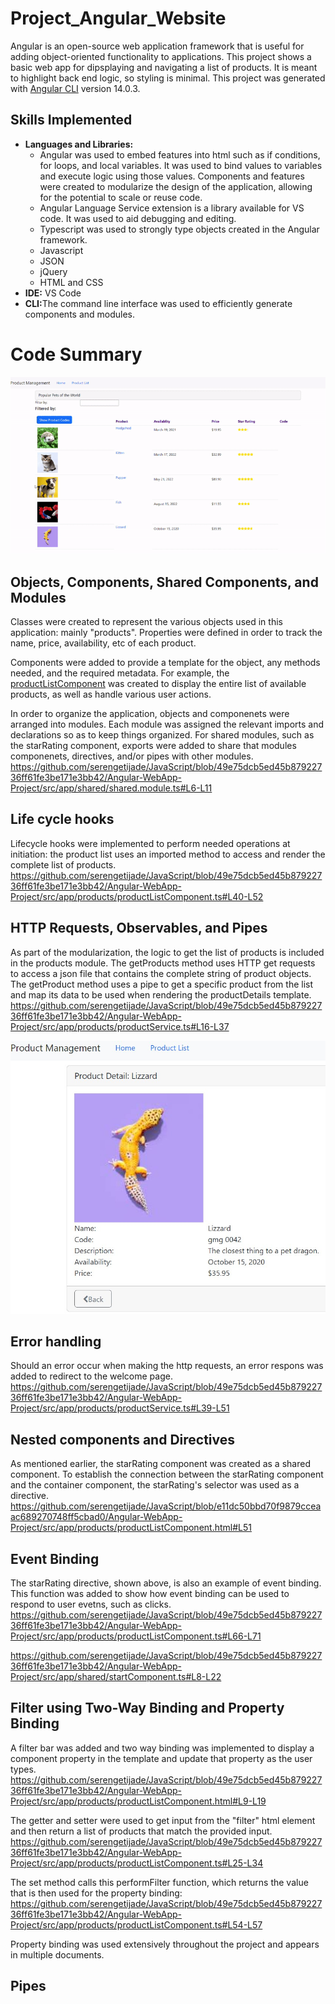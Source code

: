 # Project_Angular_Website
Angular is an open-source web application framework that is useful for adding object-oriented functionality to applications. This project shows a basic web app for dipsplaying and navigating a list of products. It is meant to highlight back end logic, so styling is minimal. 
This project was generated with [Angular CLI](https://github.com/angular/angular-cli) version 14.0.3.

## Skills Implemented
- <b>Languages and Libraries:</b>
    - Angular was used to embed features into html such as if conditions, for loops, and local variables. It was used to bind values to variables and execute logic using those values. Components and features were created to modularize the design of the application, allowing for the potential to scale or reuse code.
    - Angular Language Service extension is a library available for VS code. It was used to aid debugging and editing.
    - Typescript was used to strongly type objects created in the Angular framework.
    - Javascript 
    - JSON
    - jQuery
    - HTML and CSS
- <b>IDE:</b> VS Code
- <b>CLI:</b>The command line interface was used to efficiently generate components and modules.

# Code Summary
![Angular_Demo](https://github.com/serengetijade/JavaScript/blob/main/Angular-WebApp-Project/src/assets/images/AngularDemo.gif)

## Objects, Components, Shared Components, and Modules
Classes were created to represent the various objects used in this application: mainly "products". Properties were defined in order to track the name, price, availability, etc of each product. 

Components were added to provide a template for the object, any methods needed, and the required metadata. For example, the [productListComponent](https://github.com/serengetijade/JavaScript/blob/main/Angular-WebApp-Project/src/app/products/productListComponent.ts) was created to display the entire list of available products, as well as handle various user actions. 

In order to organize the application, objects and componenets were arranged into modules. Each module was assigned the relevant imports and declarations so as to keep things organized. For shared modules, such as the starRating component, exports were added to share that modules componenets, directives, and/or pipes with other modules. 
https://github.com/serengetijade/JavaScript/blob/49e75dcb5ed45b87922736ff61fe3be171e3bb42/Angular-WebApp-Project/src/app/shared/shared.module.ts#L6-L11

## Life cycle hooks
Lifecycle hooks were implemented to perform needed operations at initiation: the product list uses an imported method to access and render the complete list of products. 
https://github.com/serengetijade/JavaScript/blob/49e75dcb5ed45b87922736ff61fe3be171e3bb42/Angular-WebApp-Project/src/app/products/productListComponent.ts#L40-L52

## HTTP Requests, Observables, and Pipes
As part of the modularization, the logic to get the list of products is included in the products module. The getProducts method uses HTTP get requests to access a json file that contains the complete string of product objects. The getProduct method uses a pipe to get a specific product from the list and map its data to be used when rendering the productDetails template. 
https://github.com/serengetijade/JavaScript/blob/49e75dcb5ed45b87922736ff61fe3be171e3bb42/Angular-WebApp-Project/src/app/products/productService.ts#L16-L37

![Product_Details1](https://github.com/serengetijade/JavaScript/blob/main/Angular-WebApp-Project/src/assets/images/ProductDetails.jpg)

## Error handling
Should an error occur when making the http requests, an error respons was added to redirect to the welcome page.
https://github.com/serengetijade/JavaScript/blob/49e75dcb5ed45b87922736ff61fe3be171e3bb42/Angular-WebApp-Project/src/app/products/productService.ts#L39-L51

## Nested components and Directives
As mentioned earlier, the starRating component was created as a shared component. To establish the connection between the starRating component and the container component, the starRating's selector was used as a directive.
https://github.com/serengetijade/JavaScript/blob/e11dc50bbd70f9879cceaac689270748ff5cbad0/Angular-WebApp-Project/src/app/products/productListComponent.html#L51

## Event Binding
The starRating directive, shown above, is also an example of event binding. This function was added to show how event binding can be used to respond to user evetns, such as clicks.
https://github.com/serengetijade/JavaScript/blob/49e75dcb5ed45b87922736ff61fe3be171e3bb42/Angular-WebApp-Project/src/app/products/productListComponent.ts#L66-L71

https://github.com/serengetijade/JavaScript/blob/49e75dcb5ed45b87922736ff61fe3be171e3bb42/Angular-WebApp-Project/src/app/shared/startComponent.ts#L8-L22

## Filter using Two-Way Binding and Property Binding
A filter bar was added and two way binding was implemented to display a component property in the template and update that property as the user types. 
https://github.com/serengetijade/JavaScript/blob/49e75dcb5ed45b87922736ff61fe3be171e3bb42/Angular-WebApp-Project/src/app/products/productListComponent.html#L9-L19

The getter and setter were used to get input from the "filter" html element and then return a list of products that match the provided input. 
https://github.com/serengetijade/JavaScript/blob/49e75dcb5ed45b87922736ff61fe3be171e3bb42/Angular-WebApp-Project/src/app/products/productListComponent.ts#L25-L34

The set method calls this performFilter function, which returns the value that is then used for the property binding: 
https://github.com/serengetijade/JavaScript/blob/49e75dcb5ed45b87922736ff61fe3be171e3bb42/Angular-WebApp-Project/src/app/products/productListComponent.ts#L54-L57

Property binding was used extensively throughout the project and appears in multiple documents. 

## Pipes